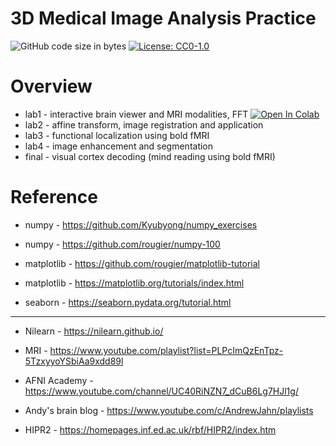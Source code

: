 # 3D Medical Image Analysis Practice

![GitHub code size in bytes](https://img.shields.io/github/languages/code-size/neo-mashiro/MRI?color=e&label=Code&style=plastic)
[![License: CC0-1.0](https://img.shields.io/badge/License-CC0%201.0-blue.svg?style=plastic)](http://creativecommons.org/publicdomain/zero/1.0/)



# Overview

- lab1 - interactive brain viewer and MRI modalities, FFT [![Open In Colab](https://colab.research.google.com/assets/colab-badge.svg)](https://colab.research.google.com/github/neo-mashiro/MRI/blob/master/lab1/lab1.ipynb)
- lab2 - affine transform, image registration and application
- lab3 - functional localization using bold fMRI
- lab4 - image enhancement and segmentation
- final - visual cortex decoding (mind reading using bold fMRI)



# Reference

- numpy - https://github.com/Kyubyong/numpy_exercises

- numpy - https://github.com/rougier/numpy-100

- matplotlib - https://github.com/rougier/matplotlib-tutorial

- matplotlib - https://matplotlib.org/tutorials/index.html

- seaborn - https://seaborn.pydata.org/tutorial.html

---

- Nilearn - https://nilearn.github.io/

- MRI - https://www.youtube.com/playlist?list=PLPcImQzEnTpz-5TzxyyoYSbiAa9xdd89l

- AFNI Academy - https://www.youtube.com/channel/UC40RiNZN7_dCuB6Lg7HJl1g/

- Andy's brain blog - https://www.youtube.com/c/AndrewJahn/playlists

- HIPR2 - https://homepages.inf.ed.ac.uk/rbf/HIPR2/index.htm
